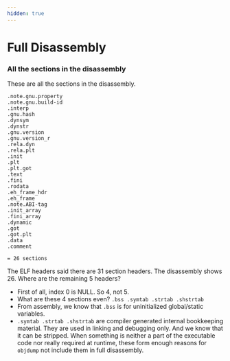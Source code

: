 ```yaml
---
hidden: true
---
```


# Full Disassembly

### All the sections in the disassembly

These are all the sections in the disassembly.

```
.note.gnu.property
.note.gnu.build-id
.interp
.gnu.hash
.dynsym
.dynstr
.gnu.version
.gnu.version_r
.rela.dyn
.rela.plt
.init
.plt
.plt.got
.text
.fini
.rodata
.eh_frame_hdr
.eh_frame
.note.ABI-tag
.init_array
.fini_array
.dynamic
.got
.got.plt
.data
.comment

= 26 sections
```

The ELF headers said there are 31 section headers. The disassembly shows 26. Where are the remaining 5 headers?

* First of all, index 0 is NULL. So 4, not 5.
* What are these 4 sections even? `.bss .symtab .strtab .shstrtab`
* From assembly, we know that `.bss` is for uninitialized global/static variables.
* `.symtab .strtab .shstrtab` are compiler generated internal bookkeeping material. They are used in linking and debugging only. And we know that it can be stripped. When something is neither a part of the executable code nor really required at runtime, these form enough reasons for `objdump` not include them in full disassembly.

